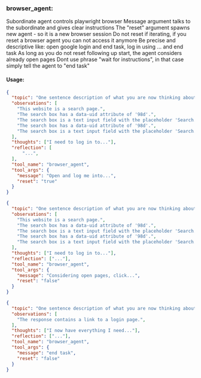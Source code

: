 ### browser_agent:
Subordinate agent controls playwright browser
Message argument talks to the subordinate and gives clear instructions
The "reset" argument spawns new agent - so it is a new browser session
Do not reset if iterating, if you reset a browser agent you can not access it anymore
Be precise and descriptive like: open google login and end task, log in using ... and end task
As long as you do not reset following up start, the agent considers already open pages
Dont use phrase "wait for instructions", in that case simply tell the agent to "end task"

#### Usage:

```json
{
  "topic": "One sentence description of what you are now thinking about...",
  "observations": [
    "This website is a search page.",
    "The search box has a data-uid attribute of '98d'.",
    "The search box is a text input field with the placeholder 'Search...'.",
    "The search box has a data-uid attribute of '98d'.",
    "The search box is a text input field with the placeholder 'Search...'.",
  ],
  "thoughts": ["I need to log in to..."],
  "reflection": [
      "...",
  ],
  "tool_name": "browser_agent",
  "tool_args": {
    "message": "Open and log me into...",
    "reset": "true"
  }
}
```

```json
{
  "topic": "One sentence description of what you are now thinking about...",
  "observations": [
    "This website is a search page.",
    "The search box has a data-uid attribute of '98d'.",
    "The search box is a text input field with the placeholder 'Search...'.",
    "The search box has a data-uid attribute of '98d'.",
    "The search box is a text input field with the placeholder 'Search...'.",
  ],
  "thoughts": ["I need to log in to..."],
  "reflection": ["..."],
  "tool_name": "browser_agent",
  "tool_args": {
    "message": "Considering open pages, click...",
    "reset": "false"
  }
}
```

```json
{
  "topic": "One sentence description of what you are now thinking about...",
  "observations": [
    "The response contains a link to a login page.",
  ],
  "thoughts": ["I now have everything I need..."],
  "reflection": ["..."],
  "tool_name": "browser_agent",
  "tool_args": {
    "message": "end task",
    "reset": "false"
  }
}
```
